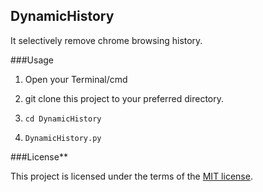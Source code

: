 ## DynamicHistory
It selectively remove chrome browsing history.

###Usage

1. Open your Terminal/cmd

2. git clone this project to your preferred directory.

3. `cd DynamicHistory`

4. `DynamicHistory.py`


###License**

This project is licensed under the terms of the [MIT license](https://github.com/nagracks/organizer/blob/master/LICENSE).
